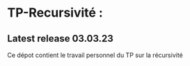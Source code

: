 # TP-Recursivité :
## Latest release 03.03.23

Ce dépot contient le travail personnel du TP sur la récursivité
